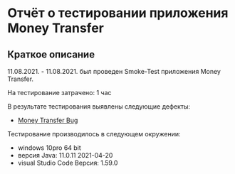 # Отчёт о тестировании приложения Money Transfer

## Краткое описание

11.08.2021. - 11.08.2021. был проведен Smoke-Test приложения Money Transfer.

На тестирование затрачено: 1 час

В результате тестирования выявлены следующие дефекты:
* [Money Transfer Bug](https://github.com/CoolAleks/Money-Transfer/issues/1)

Тестирование производилось в следующем окружении:
* windows 10pro 64 bit
* версия Java: 11.0.11 2021-04-20
* visual Studio Code Версия: 1.59.0 
